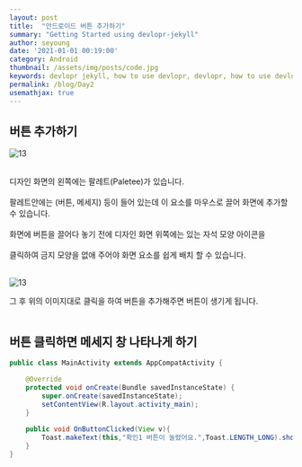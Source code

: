 ```yaml
---
layout: post
title:  "안드로이드 버튼 추가하기"
summary: "Getting Started using devlopr-jekyll"
author: seyoung
date: '2021-01-01 00:19:00'
category: Android
thumbnail: /assets/img/posts/code.jpg
keywords: devlopr jekyll, how to use devlopr, devlopr, how to use devlopr-jekyll, devlopr-jekyll tutorial,best jekyll themes
permalink: /blog/Day2
usemathjax: true
---
```


## 버튼 추가하기

![13](https://user-images.githubusercontent.com/54762273/147830076-e5294087-3585-4065-a5a2-de84a525e74c.PNG)

<br>
디자인 화면의 왼쪽에는 팔레트(Paletee)가 있습니다. <br><br>
팔레트안에는 (버튼, 메세지) 등이 들어 있는데 이 요소를 마우스로 끌어 화면에 추가할 수 있습니다. <br><br>
화면에 버튼을 끌어다 놓기 전에 디자인 화면 위쪽에는 있는 자석 모양 아이콘을 <br><br>
클릭하여 금지 모양을 없애 주어야 화면 요소를 쉽게 배치 할 수 있습니다.<br><br>

![13](https://user-images.githubusercontent.com/54762273/147830407-c6793fa9-410e-474d-ab76-64c1559d0e66.jpg)

그 후 위의 이미지대로 클릭을 하여 버튼을 추가해주면 버튼이 생기게 됩니다.<br><br>

## 버튼 클릭하면 메세지 창 나타나게 하기

```java
public class MainActivity extends AppCompatActivity {

    @Override
    protected void onCreate(Bundle savedInstanceState) {
        super.onCreate(savedInstanceState);
        setContentView(R.layout.activity_main);
    }
    
    public void OnButtonClicked(View v){
        Toast.makeText(this,"확인1 버튼이 눌렸어요.",Toast.LENGTH_LONG).show();
    }
}
```



